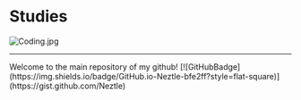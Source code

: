 # Studies
![Coding.jpg](https://s3.amazonaws.com/media.skillcrush.com/skillcrush/wp-content/uploads/2018/02/how-developers-learned-to-code.jpg)
<hr>
Welcome to the main repository of my github! [![GitHubBadge](https://img.shields.io/badge/GitHub.io-Neztle-bfe2ff?style=flat-square)](https://gist.github.com/Neztle)
